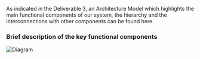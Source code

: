 As indicated in the Deliverable 3, an Architecture Model which highlights the main functional components of our system, the hierarchy and the interconnections with other components can be found here. 

### Brief description of the key functional components

![Diagram](https://user-images.githubusercontent.com/25534617/69001582-451c4100-08af-11ea-802f-b27b7866a764.png)